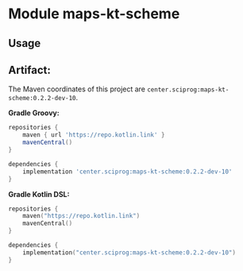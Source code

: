 # Module maps-kt-scheme



## Usage

## Artifact:

The Maven coordinates of this project are `center.sciprog:maps-kt-scheme:0.2.2-dev-10`.

**Gradle Groovy:**
```groovy
repositories {
    maven { url 'https://repo.kotlin.link' }
    mavenCentral()
}

dependencies {
    implementation 'center.sciprog:maps-kt-scheme:0.2.2-dev-10'
}
```
**Gradle Kotlin DSL:**
```kotlin
repositories {
    maven("https://repo.kotlin.link")
    mavenCentral()
}

dependencies {
    implementation("center.sciprog:maps-kt-scheme:0.2.2-dev-10")
}
```
